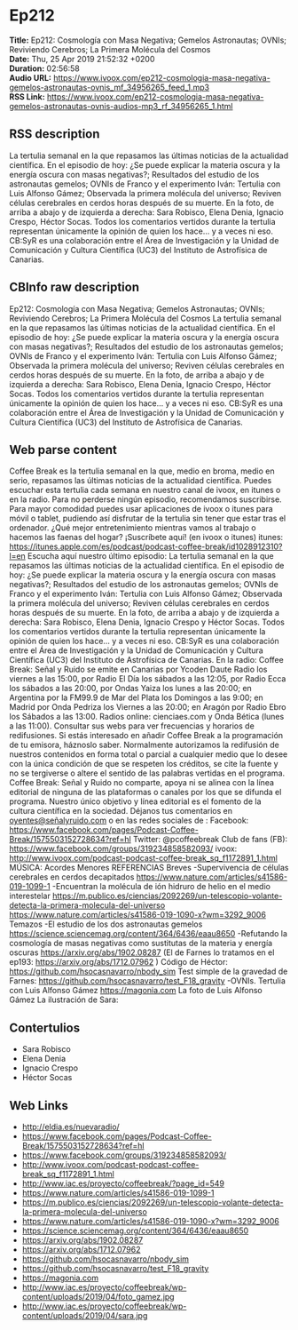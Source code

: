 # Ep212  
**Title:** Ep212: Cosmología con Masa Negativa; Gemelos Astronautas; OVNIs; Reviviendo Cerebros; La Primera Molécula del Cosmos  
**Date:** Thu, 25 Apr 2019 21:52:32 +0200  
**Duration:** 02:56:58  
**Audio URL:** https://www.ivoox.com/ep212-cosmologia-masa-negativa-gemelos-astronautas-ovnis_mf_34956265_feed_1.mp3  
**RSS Link:** https://www.ivoox.com/ep212-cosmologia-masa-negativa-gemelos-astronautas-ovnis-audios-mp3_rf_34956265_1.html  

## RSS description
La tertulia semanal en la que repasamos las últimas noticias de la actualidad científica. En el episodio de hoy: ¿Se puede explicar la materia oscura y la energía oscura con masas negativas?; Resultados del estudio de los astronautas gemelos; OVNIs de Franco y el experimento Iván: Tertulia con Luis Alfonso Gámez; Observada la primera molécula del universo;  Reviven células cerebrales en cerdos horas después de su muerte. En la foto, de arriba a abajo y de izquierda a derecha: Sara Robisco, Elena Denia, Ignacio Crespo, Héctor Socas. Todos los comentarios vertidos durante la tertulia representan únicamente la opinión de quien los hace… y a veces ni eso. CB:SyR es una colaboración entre el Área de Investigación y la Unidad de Comunicación y Cultura Científica (UC3) del Instituto de Astrofísica de Canarias.

## CBInfo raw description
Ep212: Cosmología con Masa Negativa; Gemelos Astronautas; OVNIs; Reviviendo Cerebros; La Primera Molécula del Cosmos
La tertulia semanal en la que repasamos las últimas noticias de la actualidad científica. En el episodio de hoy: ¿Se puede explicar la materia oscura y la energía oscura con masas negativas?; Resultados del estudio de los astronautas gemelos; OVNIs de Franco y el experimento Iván: Tertulia con Luis Alfonso Gámez; Observada la primera molécula del universo;  Reviven células cerebrales en cerdos horas después de su muerte. En la foto, de arriba a abajo y de izquierda a derecha: Sara Robisco, Elena Denia, Ignacio Crespo, Héctor Socas. Todos los comentarios vertidos durante la tertulia representan únicamente la opinión de quien los hace… y a veces ni eso. CB:SyR es una colaboración entre el Área de Investigación y la Unidad de Comunicación y Cultura Científica (UC3) del Instituto de Astrofísica de Canarias.


## Web parse content
Coffee Break es la tertulia semanal en la que, medio en broma, medio en serio, repasamos las últimas noticias de la actualidad científica. Puedes escuchar esta tertulia cada semana en nuestro canal de ivoox, en itunes o en la radio. Para no perderse ningún episodio, recomendamos suscribirse. Para mayor comodidad puedes usar aplicaciones de ivoox o itunes para móvil o tablet, pudiendo así disfrutar de la tertulia sin tener que estar tras el ordenador. ¿Qué mejor entretenimiento mientras vamos al trabajo o hacemos las faenas del hogar? ¡Suscríbete aquí! (en ivoox o itunes) itunes: https://itunes.apple.com/es/podcast/podcast-coffee-break/id1028912310?l=en Escucha aquí nuestro último episodio: La tertulia semanal en la que repasamos las últimas noticias de la actualidad científica. En el episodio de hoy: ¿Se puede explicar la materia oscura y la energía oscura con masas negativas?; Resultados del estudio de los astronautas gemelos; OVNIs de Franco y el experimento Iván: Tertulia con Luis Alfonso Gámez; Observada la primera molécula del universo; Reviven células cerebrales en cerdos horas después de su muerte. En la foto, de arriba a abajo y de izquierda a derecha: Sara Robisco, Elena Denia, Ignacio Crespo y Héctor Socas. Todos los comentarios vertidos durante la tertulia representan únicamente la opinión de quien los hace… y a veces ni eso. CB:SyR es una colaboración entre el Área de Investigación y la Unidad de Comunicación y Cultura Científica (UC3) del Instituto de Astrofísica de Canarias. En la radio: Coffee Break: Señal y Ruido se emite en Canarias por Ycoden Daute Radio los viernes a las 15:00, por Radio El Día los sábados a las 12:05, por Radio Ecca los sábados a las 20:00, por Ondas Yaiza los lunes a las 20:00; en Argentina por la FM99.9 de Mar del Plata los Domingos a las 9:00; en Madrid por Onda Pedriza los Viernes a las 20:00; en Aragón por Radio Ebro los Sábados a las 13:00. Radios online: cienciaes.com y Onda Bética (lunes a las 11:00). Consultar sus webs para ver frecuencias y horarios de redifusiones. Si estás interesado en añadir Coffee Break a la programación de tu emisora, háznoslo saber. Normalmente autorizamos la redifusión de nuestros contenidos en forma total o parcial a cualquier medio que lo desee con la única condición de que se respeten los créditos, se cite la fuente y no se tergiverse o altere el sentido de las palabras vertidas en el programa. Coffee Break: Señal y Ruido no comparte, apoya ni se alinea con la línea editorial de ninguna de las plataformas o canales por los que se difunda el programa. Nuestro único objetivo y línea editorial es el fomento de la cultura científica en la sociedad. Déjanos tus comentarios en oyentes@señalyruido.com o en las redes sociales de : Facebook: https://www.facebook.com/pages/Podcast-Coffee-Break/1575503152728634?ref=hl Twitter: @pcoffeebreak Club de fans (FB): https://www.facebook.com/groups/319234858582093/ ivoox: http://www.ivoox.com/podcast-podcast-coffee-break_sq_f1172891_1.html MÚSICA: Acordes Menores REFERENCIAS Breves -Supervivencia de células cerebrales en cerdos decapitados https://www.nature.com/articles/s41586-019-1099-1 -Encuentran la molécula de ión hidruro de helio en el medio interestelar https://m.publico.es/ciencias/2092269/un-telescopio-volante-detecta-la-primera-molecula-del-universo https://www.nature.com/articles/s41586-019-1090-x?wm=3292_9006 Temazos -El estudio de los dos astronautas gemelos https://science.sciencemag.org/content/364/6436/eaau8650 -Refutando la cosmología de masas negativas como sustitutas de la materia y energía oscuras https://arxiv.org/abs/1902.08287 (El de Farnes lo tratamos en el ep193: https://arxiv.org/abs/1712.07962 ) Código de Héctor: https://github.com/hsocasnavarro/nbody_sim Test simple de la gravedad de Farnes: https://github.com/hsocasnavarro/test_F18_gravity -OVNIs. Tertulia con Luis Alfonso Gámez https://magonia.com La foto de Luis Alfonso Gámez La ilustración de Sara:

## Contertulios
- Sara Robisco
- Elena Denia
- Ignacio Crespo
- Héctor Socas
## Web Links
- http://eldia.es/nuevaradio/
- https://www.facebook.com/pages/Podcast-Coffee-Break/1575503152728634?ref=hl
- https://www.facebook.com/groups/319234858582093/
- http://www.ivoox.com/podcast-podcast-coffee-break_sq_f1172891_1.html
- http://www.iac.es/proyecto/coffeebreak/?page_id=549
- https://www.nature.com/articles/s41586-019-1099-1
- https://m.publico.es/ciencias/2092269/un-telescopio-volante-detecta-la-primera-molecula-del-universo
- https://www.nature.com/articles/s41586-019-1090-x?wm=3292_9006
- https://science.sciencemag.org/content/364/6436/eaau8650
- https://arxiv.org/abs/1902.08287
- https://arxiv.org/abs/1712.07962
- https://github.com/hsocasnavarro/nbody_sim
- https://github.com/hsocasnavarro/test_F18_gravity
- https://magonia.com
- http://www.iac.es/proyecto/coffeebreak/wp-content/uploads/2019/04/foto_gamez.jpg
- http://www.iac.es/proyecto/coffeebreak/wp-content/uploads/2019/04/sara.jpg